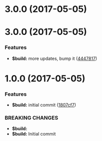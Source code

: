 <a name="3.0.0"></a>
# 3.0.0 (2017-05-05)



<a name="3.0.0"></a>
# 3.0.0 (2017-05-05)


### Features

* **$build:** more updates, bump it ([4447817](https://github.com/how-to-react/nwb-lerna-travis/commit/4447817))



<a name="1.0.0"></a>
# 1.0.0 (2017-05-05)


### Features

* **$build:** initial commit ([1807cf7](https://github.com/how-to-react/nwb-lerna-travis/commit/1807cf7))


### BREAKING CHANGES

* **$build:** 
* **$build:** Initial commit



